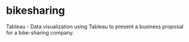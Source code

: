 # bikesharing
Tableau - Data visualization using Tableau to present a business proposal for a bike-sharing company.
